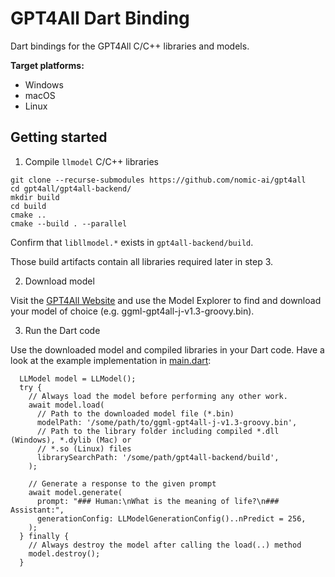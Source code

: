 # GPT4All Dart Binding

Dart bindings for the GPT4All C/C++ libraries and models.

**Target platforms:**
- Windows
- macOS
- Linux

## Getting started

1. Compile `llmodel` C/C++ libraries

```
git clone --recurse-submodules https://github.com/nomic-ai/gpt4all
cd gpt4all/gpt4all-backend/
mkdir build
cd build
cmake ..
cmake --build . --parallel
```
Confirm that `libllmodel.*` exists in `gpt4all-backend/build`.

Those build artifacts contain all libraries required later in step 3.

2. Download model

Visit the [GPT4All Website](https://gpt4all.io/index.html) and use the Model Explorer
to find and download your model of choice (e.g. ggml-gpt4all-j-v1.3-groovy.bin).

3. Run the Dart code

Use the downloaded model and compiled libraries in your Dart code.
Have a look at the example implementation in [main.dart](example/main.dart):

```
  LLModel model = LLModel();
  try {
    // Always load the model before performing any other work.
    await model.load(
      // Path to the downloaded model file (*.bin)
      modelPath: '/some/path/to/ggml-gpt4all-j-v1.3-groovy.bin',
      // Path to the library folder including compiled *.dll (Windows), *.dylib (Mac) or
      // *.so (Linux) files
      librarySearchPath: '/some/path/gpt4all-backend/build',
    );

    // Generate a response to the given prompt
    await model.generate(
      prompt: "### Human:\nWhat is the meaning of life?\n### Assistant:",
      generationConfig: LLModelGenerationConfig()..nPredict = 256,
    );
  } finally {
    // Always destroy the model after calling the load(..) method
    model.destroy();
  }
```
